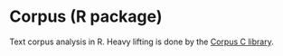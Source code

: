 Corpus (R package)
==================

Text corpus analysis in R. Heavy lifting is done by the
[Corpus C library][corpus].

[corpus]: https://github.com/patperry/corpus
